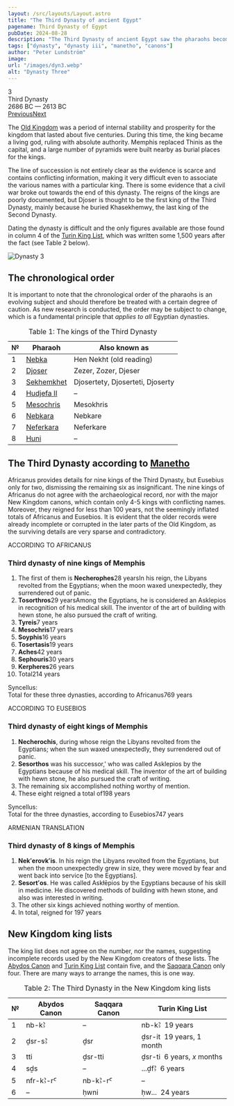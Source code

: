 ```yaml
---
layout: /src/layouts/Layout.astro
title: "The Third Dynasty of ancient Egypt"
pagename: Third Dynasty of Egypt
pubDate: 2024-08-28
description: "The Third Dynasty of ancient Egypt saw the pharaohs becoming living Gods, which resulted in the construction of the first pyramids."
tags: ["dynasty", "dynasty iii", "manetho", "canons"]
author: "Peter Lundström"
image:
url: "/images/dyn3.webp"
alt: "Dynasty Three"
---
```


<div class="dynruta float-right ml-3 mb-3 mt-4">
	<div class="flex flex-col justify-center items-center">
		<div class="text-9xl font-bold [text-shadow:_0_1px_0_rgb(255_255_255_/_40%)]">3</div>
		<div>Third Dynasty</div>
		<div>2686 BC &mdash; 2613 BC</div>
		<div class="w-full flex justify-between"><a href="/dynasty/2">Previous</a><a href="/dynasty/4">Next</a></div>
	</div>
</div>
<p>
The <a href="/periods/old-kingdom">Old Kingdom</a> was a period of internal stability and prosperity for the kingdom that lasted about five centuries. During this time, the king became a living god, ruling with absolute authority. Memphis replaced Thinis as the capital, and a large number of pyramids were built nearby as burial places for the kings.</p>
<p>
The line of succession is not entirely clear as the evidence is scarce and contains conflicting information, making it very difficult even to associate the various names with a particular king. There is some evidence that a civil war broke out towards the end of this dynasty. The reigns of the kings are poorly documented, but Djoser is thought to be the first king of the Third Dynasty, mainly because he buried Khasekhemwy, the last king of the Second Dynasty.
</p><p>
Dating the dynasty is difficult and the only figures available are those found in column 4 of the <a href="/kinglists/turin/column-4">Turin King List</a>, which was written some 1,500 years after the fact (see Table 2 below).
</p>
<img class="w-full rounded-sm sm:rounded-xl my-10" src="/images/dyn3.webp" alt="Dynasty 3">

<h2 class="mt-10">The chronological order</h2>
<p>
It is important to note that the chronological order of the pharaohs is an evolving subject and should therefore be treated with a certain degree of caution. As new research is conducted, the order may be subject to change, which is a fundamental principle that <i>applies to all</i> Egyptian dynasties.
</p>

<table>
	<caption class="py-2 text-sm">Table 1: The kings of the Third Dynasty</caption>
	<thead>
		<tr>
			<th scope="col" class="w-5 text-center">№</th>
			<th scope="col" class="pl-3">Pharaoh</th>
			<th scope="col" class="pl-3">Also known as</th>
		</tr>
	</thead>
	<tbody>
		<tr>
			<td class="h-10">1</td>
			<td><a href="/pharaohs/Nebka">Nebka</a></td>
			<td>Hen Nekht (old reading)</td>
		</tr>
		<tr>
			<td class="h-10">2</td>
			<td><a href="/pharaohs/Djoser">Djoser</a></td>
			<td>Zezer, Zozer, Djeser</td>
		</tr>
		<tr>
			<td class="h-10">3</td>
			<td><a href="/pharaohs/Sekhemkhet">Sekhemkhet</a></td>
			<td>Djosertety, Djoserteti, Djoserty</td>
		</tr>
		<tr>
			<td class="h-10">4</td>
			<td><a href="/pharaohs/Hudjefa-II">Hudjefa II</a></td>
			<td>&ndash;</td>
		</tr>
		<tr>
			<td class="h-10">5</td>
			<td><a href="/pharaohs/Mesochris">Mesochris</a></td>
			<td>Mesokhris</td>
		</tr>
		<tr>
			<td class="h-10">6</td>
			<td><a href="/pharaohs/Nebkara">Nebkara</a></td>
			<td>Nebkare</td>
		</tr>
		<tr>
			<td class="h-10">7</td>
			<td><a href="/pharaohs/Neferkara">Neferkara</a></td>
			<td>Neferkare</td>
		</tr>
		<tr>
			<td class="h-10">8</td>
			<td><a href="/pharaohs/Huni">Huni</a></td>
			<td>&ndash;</td>
		</tr>
	</tbody>
</table>

<h2 class="mt-10 text-wrap">The Third Dynasty according to <a href="/authors">Manetho</a></h2>

<p class="pb-6">
	Africanus provides details for nine kings of the Third Dynasty, but Eusebius only for two, dismissing the remaining six as insignificant.
	The nine kings of Africanus do not agree with the archaeological record, nor with the major New Kingdom canons, which contain only 4-5 kings with conflicting names. Moreover, they reigned for less than 100 years, not the seemingly inflated totals of Africanus and Eusebios. It is evident that the older records were already incomplete or corrupted in the later parts of the Old Kingdom, as the surviving details are very sparse and contradictory.
</p>
<div class="dynasty">
	<div class="w-full">
		<div class="according">ACCORDING TO AFRICANUS</div>
		<h3>Third dynasty of nine kings of Memphis</h3>
		<ol class="farao">
			<li>
				The first of them is <strong>Necherophes</strong><span class="y">28 years</span>In his reign, the Libyans revolted from the Egyptians; when
				the moon waxed unexpectedly, they surrendered out of panic.
			</li>
			<li>
				<strong>Tosorthros</strong><span class="y">29 years</span>Among the Egyptians, he is considered an Asklepios in recognition of his medical
				skill. The inventor of the art of building with hewn stone, he also pursued the craft of writing.
			</li>
			<li><strong>Tyreis</strong><span class="y">7 years</span></li>
			<li><strong>Mesochris</strong><span class="y">17 years</span></li>
			<li><strong>Soyphis</strong><span class="y">16 years</span></li>
			<li><strong>Tosertasis</strong><span class="y">19 years</span></li>
			<li><strong>Aches</strong><span class="y">42 years</span></li>
			<li><strong>Sephouris</strong><span class="y">30 years</span></li>
			<li><strong>Kerpheres</strong><span class="y">26 years</span></li>
			<li class="total">Total<span class="y">214 years</span></li>
		</ol>
		<p class="synk"><span>Syncellus:</span><br />Total for these three dynasties, according to Africanus<span class="y">769 years</span></p>
	</div>
	<div class="w-full">
		<div class="according">ACCORDING TO EUSEBIOS</div>
		<h3>Third dynasty of eight kings of Memphis</h3>
		<ol class="farao">
			<li>
				<b>Necherochis</b>, during whose reign the Libyans revolted from the Egyptians; when the sun waxed unexpectedly, they surrendered out of panic.
			</li>
			<li>
				<b>Sesorthos</b> was his successor,' who was called Asklepios by the Egyptians because of his medical skill. The inventor of the art of building with hewn stone, he also pursued the craft of writing.
			</li>
			<li class="list-none">The remaining six accomplished nothing worthy of mention.</li>
			<li class="total">These eight reigned a total of<span class="y">198 years</span></li>
		</ol>
		<p class="synk"><span>Syncellus:</span><br />Total for the three dynasties, according to Eusebios<span class="y">747 years</span></p>
	</div>
	<div class="w-full">
		<div class="according">ARMENIAN TRANSLATION</div>
		<h3>Third dynasty of 8 kings of Memphis</h3>
		<ol class="farao">
			<li>
				<b lang="xcl">Nekʻerovkʻis</b>. In his reign the Libyans revolted from the Egyptians, but when the moon unexpectedly grew in size, they were moved by fear and went back into service [to the Egyptians].
			</li>
			<li>
				<b lang="xcl">Sesortʻos</b>. He was called <span lang="xcl">Askłēpios</span> by the Egyptians because of his skill in medicine. He discovered
				methods of building with hewn stone, and also was interested in writing.
			</li>
			<li class="list-none">
				The other six kings achieved nothing worthy of mention.
			</li>
			<li class="total">In total, reigned for <span class="y">197 years</span></li>
		</ol>
	</div>
</div>

<h2 class="mt-10 text-wrap">New Kingdom king lists</h2>
<p>
	The king list does not agree on the number, nor the names, suggesting incomplete records used by the New Kingdom creators of these lists. The <a href="/kinglists/abydos-canon">Abydos Canon</a> and <a href="/kinglists/turin">Turin King List</a> contain five, and the <a href="/kinglists/saqqara-canon">Saqqara Canon</a> only four. There are many ways to arrange the names, this is one way.
</p>

<table>
	<caption class="py-2 text-sm">Table 2: The Third Dynasty in the New Kingdom king lists</caption>
	<thead>
		<tr>
			<th scope="col" class="w-5 text-center">№</th>
			<th scope="col" class="pl-3">Abydos Canon</th>
			<th scope="col" class="pl-3">Saqqara Canon</th>
			<th scope="col" class="pl-3">Turin King List</th>
		</tr>
	</thead>
	<tbody>
		<tr>
			<td class="h-10">1</td>
			<td><tlit>nb-kꜢ</tlit></td>
			<td>–</td>
			<td><tlit>nb-kꜢ</tlit> &nbsp;19 years</td>
		</tr>
		<tr>
			<td class="h-10">2</td>
			<td><tlit>ḏsr-sꜢ</tlit></td>
			<td><tlit>ḏsr</tlit></td>
			<td><tlit>ḏsr-it</tlit> &nbsp;19 years, 1 month</td>
		</tr>
		<tr>
			<td class="h-10">3</td>
			<td><tlit>tti</tlit></td>
			<td><tlit>ḏsr-tti</tlit></td>
			<td><tlit>ḏsr-ti</tlit> &nbsp;6 years, <i>x</i> months</td>
		</tr>
		<tr>
			<td class="h-10">4</td>
			<td><tlit>sḏs</tlit></td>
			<td>&ndash;</td>
			<td><tlit>...ḏfꜢ</tlit> &nbsp;6 years</td>
		</tr>
		<tr>
			<td class="h-10">5</td>
			<td><tlit>nfr-kꜢ-rꜤ</tlit></td>
			<td><tlit>nb-kꜢ-rꜤ</tlit></td>
			<td>–</td>
		</tr>
		<tr>
			<td class="h-10">6</td>
			<td>&ndash;</td>
			<td><tlit>ḥwni</tlit></td>
			<td><tlit>ḥw...</tlit> &nbsp;24 years</td>
		</tr>
	</tbody>
</table>
